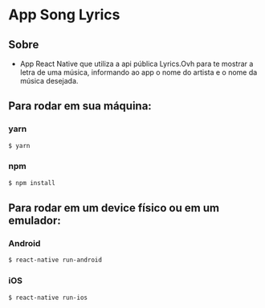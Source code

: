 # App Song Lyrics

## Sobre
- App React Native que utiliza a api pública Lyrics.Ovh para te mostrar a letra de uma música, informando ao app o nome do artista e o nome da música desejada.

## Para rodar em sua máquina:

### yarn
```sh
$ yarn
```
### npm
```sh
$ npm install
```

## Para rodar em um device físico ou em um emulador: 
### Android
```sh
$ react-native run-android
```
### iOS
```sh
$ react-native run-ios
```
